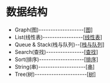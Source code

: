 # 数据结构
 - Graph(图)-------------------[[图]](https://mp.csdn.net/console/article)
 - List(线性表)-----------------[[线性表]](https://blog.csdn.net/weixin_45672701/article/details/108456782)
 - Queue & Stack(栈与队列)--[[栈与队列]](https://blog.csdn.net/weixin_45672701/article/details/108468956)
 - Search(查找)----------------[[查找]](https://mp.csdn.net/console/article)
 - Sort(排序)-------------------[[排序]](https://mp.csdn.net/console/article)
 - String(串)--------------------[[串]](https://blog.csdn.net/weixin_45672701/article/details/108607753)
 - Tree(树)----------------------[[树]](https://mp.csdn.net/console/article)
